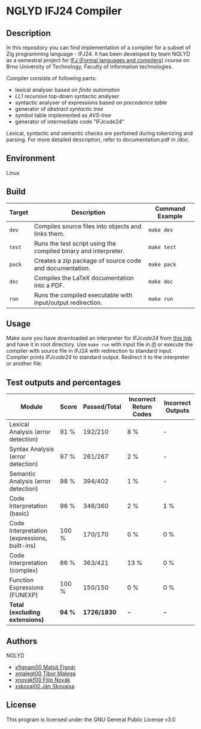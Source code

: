 # NGLYD IFJ24 Compiler
## Description
In this repository you can find implementation of a compiler for a subset of Zig programming language - IFJ24.
It has been developed by team NGLYD as a semestral project for [IFJ (Formal languages and compilers)](https://www.fit.vut.cz/study/course/280931/.cs) course on Brno University of Technology, Faculty of information technologies.

Compiler consists of following parts:

- lexical analyser based on *finite automaton*
- *LL1 recursive* top-down syntactic analyser
- syntactic analyser of expressions based on *precedence table*
- generator of *abstract syntactic tree*
- symbol table implemented as *AVS-tree*
- generator of intermediate code "IFJcode24"

Lexical, syntactic and semantic checks are perfomed during tokenizing and parsing.
For more detailed description, refer to documentation.pdf in /doc.

## Environment
Linux

## Build
| Target | Description                                                  | Command Example |
|--------|--------------------------------------------------------------|-----------------|
| `dev`  | Compiles source files into objects and links them.            | `make dev`       |
| `test` | Runs the test script using the compiled binary and interpreter.| `make test`      |
| `pack` | Creates a zip package of source code and documentation.        | `make pack`      |
| `doc`  | Compiles the LaTeX documentation into a PDF.                   | `make doc`       |
| `run`  | Runs the compiled executable with input/output redirection.    | `make run`       |

## Usage
Make sure you have downloaded an interpreter for *IFJcode24* from [this link](https://www.fit.vut.cz/study/course/IFJ/private/projekt/ifj24/ic24int_linux_2024-11-21.zip) and have it in root directory.
Use `make run` with input file *in.ifj* or execute the compiler with source file in IFJ24 with redirection to standard input.
Compiler prints *IFJcode24* to standard output. Redirect it to the interpreter or another file.

## Test outputs and percentages
| Module                                      | Score  | Passed/Total | Incorrect Return Codes | Incorrect Outputs |
|---------------------------------------------|--------|-------------|------------------------|-------------------|
| Lexical Analysis (error detection)          | 91 %   | 192/210      | 8 %                     | -                 |
| Syntax Analysis (error detection)           | 97 %   | 261/267      | 2 %                     | -                 |
| Semantic Analysis (error detection)         | 98 %   | 394/402      | 1 %                     | -                 |
| Code Interpretation (basic)                 | 96 %   | 346/360      | 2 %                     | 1 %               |
| Code Interpretation (expressions, built-ins)| 100 %  | 170/170      | 0 %                     | 0 %               |
| Code Interpretation (complex)               | 86 %   | 363/421      | 13 %                    | 0 %               |
| Function Expressions (FUNEXP)               | 100 %  | 150/150      | 0 %                     | 0 %               |
| **Total (excluding extensions)**            | **94 %**| **1726/1830**| **-**                    | **-**              |

## Authors

NGLYD

- [xfignam00 Matúš Fignár](https://github.com/dotZupan)
- [xmalegt00 Tibor Malega](https://github.com/tajborr)
- [xnovakf00 Filip Novák](https://github.com/fifixsandy)
- [xskovaj00 Ján Skovajsa](https://github.com/jansko03)

## License
This program is licensed under the GNU General Public License v3.0
